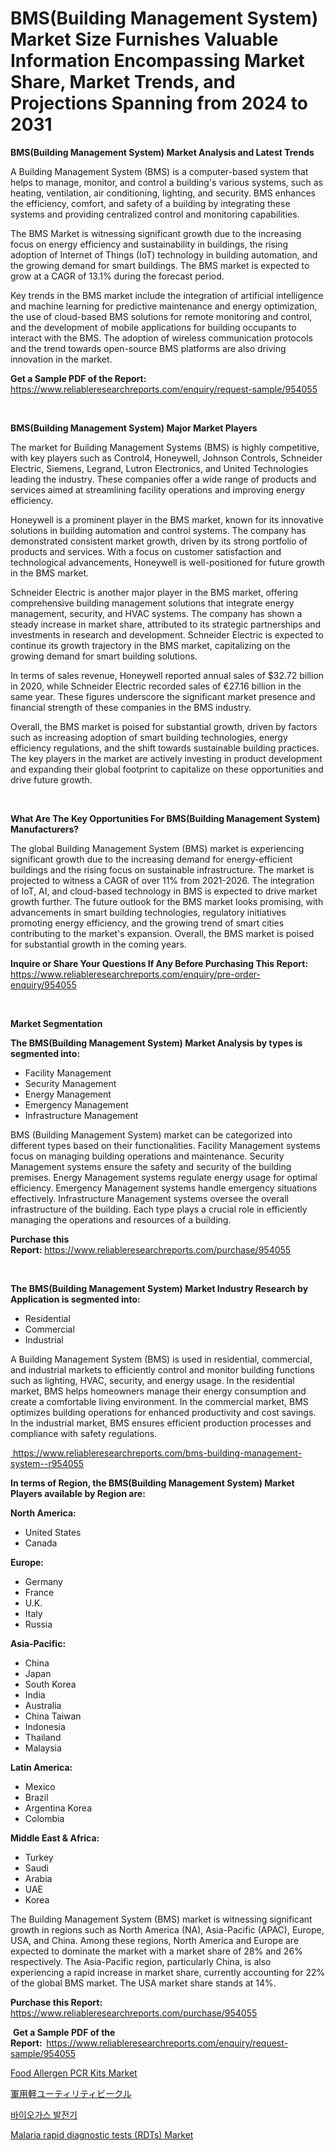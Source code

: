 <p><h1>BMS(Building Management System) Market Size Furnishes Valuable Information Encompassing Market Share, Market Trends, and Projections Spanning from 2024 to 2031</h1></p><p><strong>BMS(Building Management System) Market Analysis and Latest Trends</strong></p>
<p><p>A Building Management System (BMS) is a computer-based system that helps to manage, monitor, and control a building's various systems, such as heating, ventilation, air conditioning, lighting, and security. BMS enhances the efficiency, comfort, and safety of a building by integrating these systems and providing centralized control and monitoring capabilities.</p><p>The BMS Market is witnessing significant growth due to the increasing focus on energy efficiency and sustainability in buildings, the rising adoption of Internet of Things (IoT) technology in building automation, and the growing demand for smart buildings. The BMS market is expected to grow at a CAGR of 13.1% during the forecast period.</p><p>Key trends in the BMS market include the integration of artificial intelligence and machine learning for predictive maintenance and energy optimization, the use of cloud-based BMS solutions for remote monitoring and control, and the development of mobile applications for building occupants to interact with the BMS. The adoption of wireless communication protocols and the trend towards open-source BMS platforms are also driving innovation in the market.</p></p>
<p><strong>Get a Sample PDF of the Report:&nbsp;</strong> <a href="https://www.reliableresearchreports.com/enquiry/request-sample/954055">https://www.reliableresearchreports.com/enquiry/request-sample/954055</a></p>
<p>&nbsp;</p>
<p><strong>BMS(Building Management System) Major Market Players</strong></p>
<p><p>The market for Building Management Systems (BMS) is highly competitive, with key players such as Control4, Honeywell, Johnson Controls, Schneider Electric, Siemens, Legrand, Lutron Electronics, and United Technologies leading the industry. These companies offer a wide range of products and services aimed at streamlining facility operations and improving energy efficiency.</p><p>Honeywell is a prominent player in the BMS market, known for its innovative solutions in building automation and control systems. The company has demonstrated consistent market growth, driven by its strong portfolio of products and services. With a focus on customer satisfaction and technological advancements, Honeywell is well-positioned for future growth in the BMS market.</p><p>Schneider Electric is another major player in the BMS market, offering comprehensive building management solutions that integrate energy management, security, and HVAC systems. The company has shown a steady increase in market share, attributed to its strategic partnerships and investments in research and development. Schneider Electric is expected to continue its growth trajectory in the BMS market, capitalizing on the growing demand for smart building solutions.</p><p>In terms of sales revenue, Honeywell reported annual sales of $32.72 billion in 2020, while Schneider Electric recorded sales of €27.16 billion in the same year. These figures underscore the significant market presence and financial strength of these companies in the BMS industry.</p><p>Overall, the BMS market is poised for substantial growth, driven by factors such as increasing adoption of smart building technologies, energy efficiency regulations, and the shift towards sustainable building practices. The key players in the market are actively investing in product development and expanding their global footprint to capitalize on these opportunities and drive future growth.</p></p>
<p>&nbsp;</p>
<p><strong>What Are The Key Opportunities For BMS(Building Management System) Manufacturers?</strong></p>
<p><p>The global Building Management System (BMS) market is experiencing significant growth due to the increasing demand for energy-efficient buildings and the rising focus on sustainable infrastructure. The market is projected to witness a CAGR of over 11% from 2021-2026. The integration of IoT, AI, and cloud-based technology in BMS is expected to drive market growth further. The future outlook for the BMS market looks promising, with advancements in smart building technologies, regulatory initiatives promoting energy efficiency, and the growing trend of smart cities contributing to the market's expansion. Overall, the BMS market is poised for substantial growth in the coming years.</p></p>
<p><strong>Inquire or Share Your Questions If Any Before Purchasing This Report:</strong> <a href="https://www.reliableresearchreports.com/enquiry/pre-order-enquiry/954055">https://www.reliableresearchreports.com/enquiry/pre-order-enquiry/954055</a></p>
<p>&nbsp;</p>
<p><strong>Market Segmentation</strong></p>
<p><strong>The BMS(Building Management System) Market Analysis by types is segmented into:</strong></p>
<p><ul><li>Facility Management</li><li>Security Management</li><li>Energy Management</li><li>Emergency Management</li><li>Infrastructure Management</li></ul></p>
<p><p>BMS (Building Management System) market can be categorized into different types based on their functionalities. Facility Management systems focus on managing building operations and maintenance. Security Management systems ensure the safety and security of the building premises. Energy Management systems regulate energy usage for optimal efficiency. Emergency Management systems handle emergency situations effectively. Infrastructure Management systems oversee the overall infrastructure of the building. Each type plays a crucial role in efficiently managing the operations and resources of a building.</p></p>
<p><strong>Purchase this Report:&nbsp;</strong><a href="https://www.reliableresearchreports.com/purchase/954055">https://www.reliableresearchreports.com/purchase/954055</a></p>
<p>&nbsp;</p>
<p><strong>The BMS(Building Management System) Market Industry Research by Application is segmented into:</strong></p>
<p><ul><li>Residential</li><li>Commercial</li><li>Industrial</li></ul></p>
<p><p>A Building Management System (BMS) is used in residential, commercial, and industrial markets to efficiently control and monitor building functions such as lighting, HVAC, security, and energy usage. In the residential market, BMS helps homeowners manage their energy consumption and create a comfortable living environment. In the commercial market, BMS optimizes building operations for enhanced productivity and cost savings. In the industrial market, BMS ensures efficient production processes and compliance with safety regulations.</p></p>
<p><a href="https://www.reliableresearchreports.com/bms-building-management-system--r954055">&nbsp;https://www.reliableresearchreports.com/bms-building-management-system--r954055</a></p>
<p><strong>In terms of Region, the BMS(Building Management System) Market Players available by Region are:</strong></p>
<p>
    <p> <strong> North America: </strong>
        <ul>
            <li>United States</li>
            <li>Canada</li>
        </ul>
        </p> 
    <p> <strong> Europe: </strong>
        <ul>
            <li>Germany</li>
            <li>France</li>
            <li>U.K.</li>
            <li>Italy</li>
            <li>Russia</li>
        </ul>
        </p> 
    <p> <strong> Asia-Pacific: </strong>
        <ul>
            <li>China</li>
            <li>Japan</li>
            <li>South Korea</li>
            <li>India</li>
            <li>Australia</li>
            <li>China Taiwan</li>
            <li>Indonesia</li>
            <li>Thailand</li>
            <li>Malaysia</li>
        </ul>
        </p> 
    <p> <strong> Latin America: </strong>
        <ul>
            <li>Mexico</li>
            <li>Brazil</li>
            <li>Argentina Korea</li>
            <li>Colombia</li>
        </ul>
        </p> 
    <p> <strong> Middle East & Africa: </strong>
        <ul>
            <li>Turkey</li>
            <li>Saudi</li>
            <li>Arabia</li>
            <li>UAE</li>
            <li>Korea</li>
        </ul>
    </p>
    </p>
<p><p>The Building Management System (BMS) market is witnessing significant growth in regions such as North America (NA), Asia-Pacific (APAC), Europe, USA, and China. Among these regions, North America and Europe are expected to dominate the market with a market share of 28% and 26% respectively. The Asia-Pacific region, particularly China, is also experiencing a rapid increase in market share, currently accounting for 22% of the global BMS market. The USA market share stands at 14%.</p></p>
<p><strong>Purchase this Report: </strong><a href="https://www.reliableresearchreports.com/purchase/954055">https://www.reliableresearchreports.com/purchase/954055</a></p>
<p>&nbsp;<strong>Get a Sample PDF of the Report:&nbsp;&nbsp;</strong><a href="https://www.reliableresearchreports.com/enquiry/request-sample/954055">https://www.reliableresearchreports.com/enquiry/request-sample/954055</a></p>
<p><strong></strong></p>
<p><p><a href="https://www.linkedin.com/pulse/food-allergen-pcr-kits-market-size-growth-segmentation-regional-zno8f">Food Allergen PCR Kits Market</a></p><p><a href="https://github.com/mares423/Market-Research-Report-List-1/blob/main/198014961497.md">軍用軽ユーティリティビークル</a></p><p><a href="https://github.com/JeromeRtyau89966/Market-Research-Report-List-1/blob/main/235481060327.md">바이오가스 발전기</a></p><p><a href="https://www.linkedin.com/pulse/malaria-rapid-diagnostic-tests-rdts-market-size-trends-qof3e">Malaria rapid diagnostic tests (RDTs) Market</a></p></p>